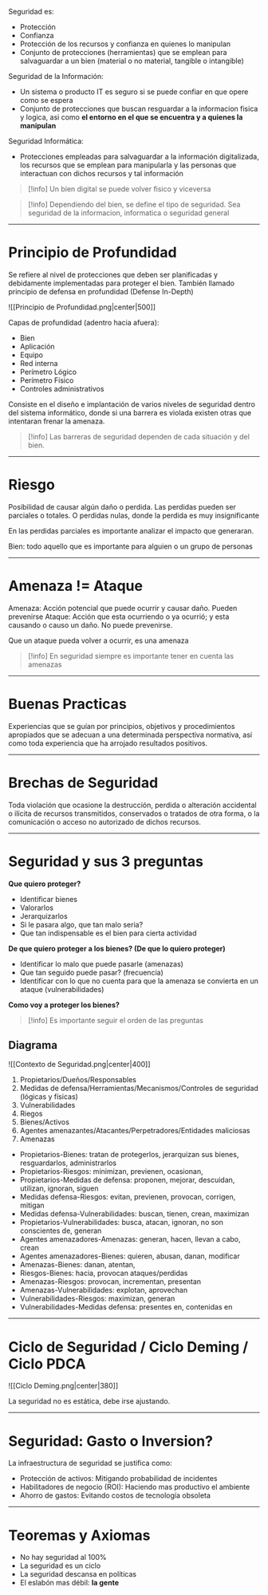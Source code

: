 Seguridad es:
- Protección
- Confianza
- Protección de los recursos y confianza en quienes lo manipulan
- Conjunto de protecciones (herramientas) que se emplean para salvaguardar a un bien (material o no material, tangible o intangible)

Seguridad de la Información:
- Un sistema o producto IT es seguro si se puede confiar en que opere como se espera
- Conjunto de protecciones que buscan resguardar a la informacion fisica y logica, asi como **el entorno en el que se encuentra y a quienes la manipulan**

Seguridad Informática:
- Protecciones empleadas para salvaguardar a la información digitalizada, los recursos que se emplean para manipularla y las personas que interactuan con dichos recursos y tal información

>[!info] Un bien digital se puede volver fisico y viceversa

>[!info] Dependiendo del bien, se define el tipo de seguridad. Sea seguridad de la informacion, informatica o seguridad general

___

# Principio de Profundidad

Se refiere al nivel de protecciones que deben ser planificadas y debidamente implementadas para proteger el bien.
También llamado principio de defensa en profundidad (Defense In-Depth)

![[Principio de Profundidad.png|center|500]]

Capas de profundidad (adentro hacia afuera):
- Bien
- Aplicación
- Equipo
- Red interna
- Perímetro Lógico
- Perímetro Físico
- Controles administrativos

Consiste en el diseño e implantación de varios niveles de seguridad dentro del sistema informático, donde si una barrera es violada existen otras que intentaran frenar la amenaza.

>[!info] Las barreras de seguridad dependen de cada situación y del bien. 

___
# Riesgo

Posibilidad de causar algún daño o perdida.
Las perdidas pueden ser parciales o totales. O perdidas nulas, donde la perdida es muy insignificante

En las perdidas parciales es importante analizar el impacto que generaran.

Bien: todo aquello que es importante para alguien o un grupo de personas

___

# Amenaza != Ataque

Amenaza: Acción potencial que puede ocurrir y causar daño. Pueden prevenirse
Ataque: Acción que esta ocurriendo o ya ocurrió; y esta causando o causo un daño. No puede prevenirse.

Que un ataque pueda volver a ocurrir, es una amenaza

> [!info] En seguridad siempre es importante tener en cuenta las amenazas


___
# Buenas Practicas

Experiencias que se guían por principios, objetivos y procedimientos apropiados que se adecuan a una determinada perspectiva normativa, así como toda experiencia que ha arrojado resultados positivos.

___
# Brechas de Seguridad

Toda violación que ocasione la destrucción, perdida o alteración accidental o ilícita de recursos transmitidos, conservados o tratados de otra forma, o la comunicación o acceso no autorizado de dichos recursos.

___

# Seguridad y sus 3 preguntas

**Que quiero proteger?**
- Identificar bienes
- Valorarlos
- Jerarquizarlos
- Si le pasara algo, que tan malo seria?
- Que tan indispensable es el bien para cierta actividad

**De que quiero proteger a los bienes? (De que lo quiero proteger)**
- Identificar lo malo que puede pasarle (amenazas)
- Que tan seguido puede pasar? (frecuencia)
- Identificar con lo que no cuenta para que la amenaza se convierta en un ataque (vulnerabilidades)

**Como voy a proteger los bienes?**

>[!info] Es importante seguir el orden de las preguntas

## Diagrama

![[Contexto de Seguridad.png|center|400]]

1. Propietarios/Dueños/Responsables
2. Medidas de defensa/Herramientas/Mecanismos/Controles de seguridad (lógicas y físicas)
3. Vulnerabilidades
4. Riegos
5. Bienes/Activos
6. Agentes amenazantes/Atacantes/Perpetradores/Entidades maliciosas
7. Amenazas


- Propietarios-Bienes: tratan de protegerlos, jerarquizan sus bienes, resguardarlos, administrarlos
- Propietarios-Riesgos: minimizan, previenen, ocasionan, 
- Propietarios-Medidas de defensa: proponen, mejorar, descuidan, utilizan, ignoran, siguen
- Medidas defensa-Riesgos: evitan, previenen, provocan, corrigen, mitigan
- Medidas defensa-Vulnerabilidades: buscan, tienen, crean, maximizan
- Propietarios-Vulnerabilidades: busca, atacan, ignoran, no son conscientes de, generan
- Agentes amenazadores-Amenazas: generan, hacen, llevan a cabo, crean
- Agentes amenazadores-Bienes: quieren, abusan, danan, modificar
- Amenazas-Bienes: danan, atentan, 
- Riesgos-Bienes: hacia, provocan ataques/perdidas
- Amenazas-Riesgos: provocan, incrementan, presentan
- Amenazas-Vulnerabilidades: explotan, aprovechan
- Vulnerabilidades-Riesgos: maximizan, generan
- Vulnerabilidades-Medidas defensa: presentes en, contenidas en

___
# Ciclo de Seguridad / Ciclo Deming / Ciclo PDCA

![[Ciclo Deming.png|center|380]]

La seguridad no es estática, debe irse ajustando.

___
# Seguridad: Gasto o Inversion?

La infraestructura de seguridad se justifica como:
- Protección de activos: Mitigando probabilidad de incidentes
- Habilitadores de negocio (ROI): Haciendo mas productivo el ambiente
- Ahorro de gastos: Evitando costos de tecnología obsoleta

___
# Teoremas y Axiomas

- No hay seguridad al 100%
- La seguridad es un ciclo
- La seguridad descansa en políticas
- El eslabón mas débil: **la gente**

